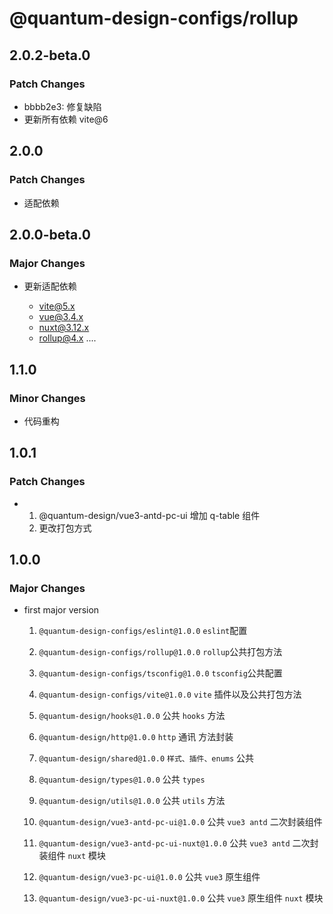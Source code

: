 # @quantum-design-configs/rollup

## 2.0.2-beta.0

### Patch Changes

-   bbbb2e3: 修复缺陷
-   更新所有依赖 vite@6

## 2.0.0

### Patch Changes

-   适配依赖

## 2.0.0-beta.0

### Major Changes

-   更新适配依赖

    -   vite@5.x
    -   vue@3.4.x
    -   nuxt@3.12.x
    -   rollup@4.x
        ....

## 1.1.0

### Minor Changes

-   代码重构

## 1.0.1

### Patch Changes

-   1. @quantum-design/vue3-antd-pc-ui 增加 q-table 组件
    2. 更改打包方式

## 1.0.0

### Major Changes

-   first major version

    1. `@quantum-design-configs/eslint@1.0.0` `eslint`配置
    2. `@quantum-design-configs/rollup@1.0.0` `rollup`公共打包方法
    3. `@quantum-design-configs/tsconfig@1.0.0` `tsconfig`公共配置
    4. `@quantum-design-configs/vite@1.0.0` `vite` 插件以及公共打包方法

    5. `@quantum-design/hooks@1.0.0` 公共 `hooks` 方法
    6. `@quantum-design/http@1.0.0` `http` 通讯 方法封装
    7. `@quantum-design/shared@1.0.0` `样式、插件、enums` 公共
    8. `@quantum-design/types@1.0.0` 公共 `types`
    9. `@quantum-design/utils@1.0.0` 公共 `utils` 方法
    10. `@quantum-design/vue3-antd-pc-ui@1.0.0` 公共 `vue3 antd` 二次封装组件
    11. `@quantum-design/vue3-antd-pc-ui-nuxt@1.0.0` 公共 `vue3 antd` 二次封装组件 `nuxt` 模块
    12. `@quantum-design/vue3-pc-ui@1.0.0` 公共 `vue3` 原生组件
    13. `@quantum-design/vue3-pc-ui-nuxt@1.0.0` 公共 `vue3` 原生组件 `nuxt` 模块
